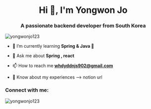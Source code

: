 <h1 align="center">Hi 👋, I'm Yongwon Jo</h1>
<h3 align="center">A passionate backend developer from South Korea</h3>

<p align="left"> <img src="https://komarev.com/ghpvc/?username=yongwonjo123&label=Profile%20views&color=0e75b6&style=flat" alt="yongwonjo123" /> </p>

- 🌱 I’m currently learning **Spring & Java 🌱**

- 💬 Ask me about **Spring , react**

- 📫 How to reach me **whdyddnjs902@gmail.com**

- 📄 Know about my experiences --> notion url

<h3 align="left">Connect with me:</h3>
<p align="left">
</p>

<p><img align="center" src="https://github-readme-streak-stats.herokuapp.com/?user=yongwonjo123&" alt="yongwonjo123" /></p>
